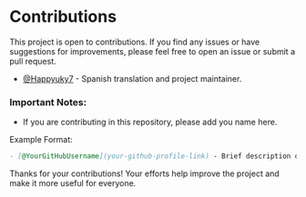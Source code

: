 # Contributions

This project is open to contributions. If you find any issues or have suggestions for improvements, please feel free to open an issue or submit a pull request.

- [@Happyuky7](https://github.com/Happyuky7/) - Spanish translation and project maintainer.

### Important Notes:
- If you are contributing in this repository, please add you name here.

Example Format:
```markdown
- [@YourGitHubUsername](your-github-profile-link) - Brief description of your contribution.
```

Thanks for your contributions! Your efforts help improve the project and make it more useful for everyone.